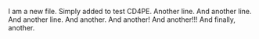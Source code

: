 I am a new file. Simply added to test CD4PE.
Another line.
And another line.
And another line.
And another.
And another!
And another!!!
And finally, another.